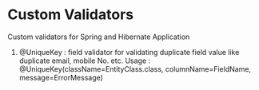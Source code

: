 # Custom Validators
Custom validators for Spring and Hibernate Application
1)	@UniqueKey : field validator for validating duplicate field value like duplicate email, mobile No. etc.
Usage : 
	@UniqueKey(className=EntityClass.class, columnName=FieldName, message=ErrorMessage)
